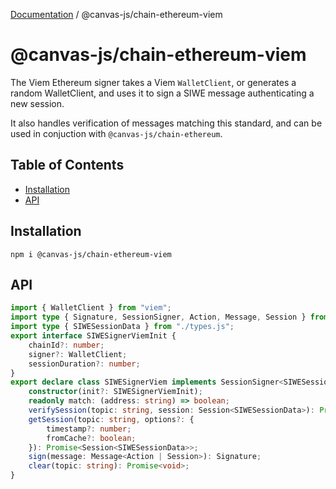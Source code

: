 [Documentation](../../index.md) / @canvas-js/chain-ethereum-viem

# @canvas-js/chain-ethereum-viem

The Viem Ethereum signer takes a Viem `WalletClient`, or generates a random WalletClient,
and uses it to sign a SIWE message authenticating a new session.

It also handles verification of messages matching this standard, and can be used in
conjuction with `@canvas-js/chain-ethereum`.

## Table of Contents

- [Installation](#installation)
- [API](#api)

## Installation

```
npm i @canvas-js/chain-ethereum-viem
```

## API

```ts
import { WalletClient } from "viem";
import type { Signature, SessionSigner, Action, Message, Session } from "@canvas-js/interfaces";
import type { SIWESessionData } from "./types.js";
export interface SIWESignerViemInit {
    chainId?: number;
    signer?: WalletClient;
    sessionDuration?: number;
}
export declare class SIWESignerViem implements SessionSigner<SIWESessionData> {
    constructor(init?: SIWESignerViemInit);
    readonly match: (address: string) => boolean;
    verifySession(topic: string, session: Session<SIWESessionData>): Promise<void>;
    getSession(topic: string, options?: {
        timestamp?: number;
        fromCache?: boolean;
    }): Promise<Session<SIWESessionData>>;
    sign(message: Message<Action | Session>): Signature;
    clear(topic: string): Promise<void>;
}
```
